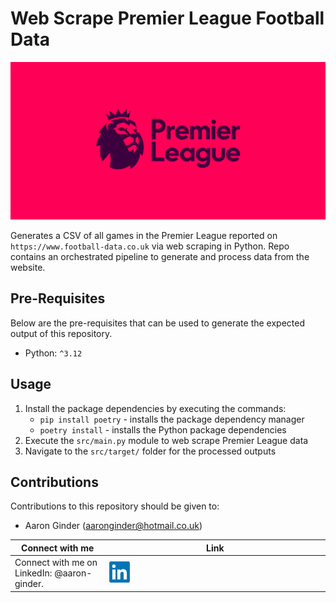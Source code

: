 # Web Scrape Premier League Football Data

![Premier League Header](resources/article/premier-league-header.png "Premier League")

Generates a CSV of all games in the Premier League reported on `https://www.football-data.co.uk` via web scraping in Python. Repo contains an orchestrated pipeline to generate and process data from the website.

## Pre-Requisites

Below are the pre-requisites that can be used to generate the expected output of this repository.

- Python: `^3.12`

## Usage

1. Install the package dependencies by executing the commands:
    - `pip install poetry` - installs the package dependency manager
    - `poetry install`  - installs the Python package dependencies
2. Execute the `src/main.py` module to web scrape Premier League data
3. Navigate to the `src/target/` folder for the processed outputs

## Contributions

Contributions to this repository should be given to:

- Aaron Ginder (<aaronginder@hotmail.co.uk>)

| Connect with me | Link |
|-----------------|------|
|Connect with me on LinkedIn: @aaron-ginder.|<a href="hhttps://www.linkedin.com/in/aaron-ginder/">  <img src="resources/article/linkedin-icon.png" alt="LinkedIn" width="10%"/></a>
